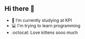 ## Hi there 👋

- 🔭 I’m currently studying at KPI
- 💻 I'm trying to learn programming
- :octocat: Love kittens sooo much
